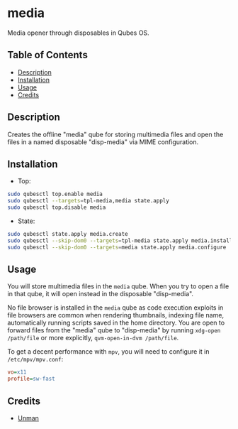 # media

Media opener through disposables in Qubes OS.

## Table of Contents

* [Description](#description)
* [Installation](#installation)
* [Usage](#usage)
* [Credits](#credits)

## Description

Creates the offline "media" qube for storing multimedia files and open the
files in a named disposable "disp-media" via MIME configuration.

## Installation

- Top:
```sh
sudo qubesctl top.enable media
sudo qubesctl --targets=tpl-media,media state.apply
sudo qubesctl top.disable media
```

- State:
<!-- pkg:begin:post-install -->
```sh
sudo qubesctl state.apply media.create
sudo qubesctl --skip-dom0 --targets=tpl-media state.apply media.install
sudo qubesctl --skip-dom0 --targets=media state.apply media.configure
```
<!-- pkg:end:post-install -->

## Usage

You will store multimedia files in the `media` qube. When you try to open a
file in that qube, it will open instead in the disposable "disp-media".

No file browser is installed in the `media` qube as code execution exploits in
file browsers are common when rendering thumbnails, indexing file name,
automatically running scripts saved in the home directory. You are open to
forward files from the "media" qube to "disp-media" by running `xdg-open
/path/file` or more explicitly, `qvm-open-in-dvm /path/file`.

To get a decent performance with `mpv`, you will need to configure it in
`/etc/mpv/mpv.conf`:
```cfg
vo=x11
profile=sw-fast
```

## Credits

- [Unman](https://github.com/unman/shaker/tree/main/multimedia)

